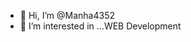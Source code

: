 - 👋 Hi, I’m @Manha4352
- 👀 I’m interested in ...WEB Development


<!---
Manha4352/Manha4352 is a ✨ special ✨ repository because its `README.md` (this file) appears on your GitHub profile.
You can click the Preview link to take a look at your changes.
--->
